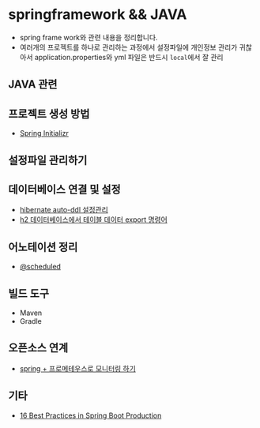 # springframework && JAVA
- spring frame work와 관련 내용을 정리합니다.
- 여러개의 프로젝트를 하나로 관리하는 과정에서 설정파일에 개인정보 관리가 귀찮아서 application.properties와 yml 파일은 반드시 `local`에서 잘 관리

## JAVA 관련

## 프로젝트 생성 방법
- [Spring Initializr](https://start.spring.io/)

## 설정파일 관리하기


## 데이터베이스 연결 및 설정
- [hibernate auto-ddl 설정관리](https://github.com/t0e8r1r4y/springframewordk/blob/main/hibernate/ddl_auto.md)
- [h2 데이터베이스에서 테이블 데이터 export 명령어](https://github.com/t0e8r1r4y/springframewordk/blob/main/hibernate/h2-data-export.md)


## 어노테이션 정리
- [@scheduled](https://github.com/t0e8r1r4y/springframewordk/blob/main/annotation/schedule.md)

## 빌드 도구
- Maven
- Gradle

## 오픈소스 연계
- [spring  + 프로메테우스로 모니터링 하기](https://github.com/t0e8r1r4y/springframewordk/tree/main/prometheus_spring)

## 기타
- [16 Best Practices in Spring Boot Production](https://medium.com/@hubian/16-best-practices-in-spring-boot-production-62c065a6145c)

